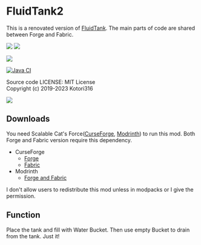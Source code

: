 # FluidTank2

This is a renovated version of [FluidTank](https://github.com/Kotori316/FluidTank).
The main parts of code are shared between Forge and Fabric.

[![](http://cf.way2muchnoise.eu/versions/largefluidtank.svg)][CurseForge Forge]
[![](http://cf.way2muchnoise.eu/full_largefluidtank_downloads.svg)][CurseForge Forge]

[![](https://img.shields.io/modrinth/dt/large-fluid-tank?logo=modrinth&style=flat-square)][Modrinth]

[![Java CI](https://github.com/Kotori316/FluidTank2/actions/workflows/gradle.yml/badge.svg)](https://github.com/Kotori316/FluidTank2/actions)

[CurseForge Forge]: https://www.curseforge.com/minecraft/mc-mods/largefluidtank
[CurseForge Fabric]: https://www.curseforge.com/minecraft/mc-mods/largefluidtank-fabric
[Modrinth]: https://modrinth.com/mod/large-fluid-tank

Source code LICENSE: MIT License  
Copyright (c) 2019-2023 Kotori316

![](https://gist.github.com/Kotori316/8c426c7e1ea70856bf5f2545048c49a9/raw/aa04a21f3c5d2fec496dc73e3531b099ec33220c/2023-07-23_18.11.40.png)

## Downloads

You need Scalable Cat's Force([CurseForge](https://www.curseforge.com/minecraft/mc-mods/scalable-cats-force), [Modrinth](https://modrinth.com/mod/scalable-cats-force)) to run this mod. Both Forge and Fabric version require this dependency.

* CurseForge
  * [Forge][CurseForge Forge]
  * [Fabric][CurseForge Fabric]
* Modrinth
  * [Forge and Fabric][Modrinth]

I don't allow users to redistribute this mod unless in modpacks or I give the permission.

## Function

Place the tank and fill with Water Bucket. Then use empty Bucket to drain from the tank. Just it!
